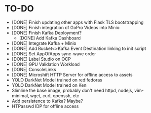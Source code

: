 # TO-DO

- [DONE] Finish updating other apps with Flask TLS bootstrapping
- [DONE] Finish integration of GoPro Videos into Minio
- [DONE] Finish Kafka Deployment?
  - [DONE] Add Kafka Dashboard
- [DONE] Integrate Kafka + Minio
- [DONE] Add Bucket<>Kafka Event Destination linking to init script
- [DONE] Set AppOfApps sync-wave order
- [DONE] Label Studio on OCP
- [DONE] GPU Validation Workload
- [DONE] ConsoleLinks
- [DONE] Microshift HTTP Server for offline access to assets
- YOLO DarkNet Model trained on red fedoras
- YOLO DarkNet Model trained on Ken
- Slimline the base image, probably don't need httpd, nodejs, vim-minimal, wget, curl, openssh, etc
- Add persistence to Kafka?  Maybe?
- HTPasswd IDP for offline access